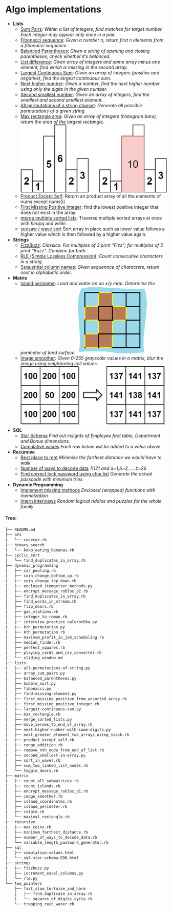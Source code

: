 # Algo implementations
- **Lists**
  * [Sum Pairs](lists/array_sum_pairs.py): 
    *Within a list of integers, find matches for target number. Each integer may appear only once in a pair.*
  * [Fibonacci sequence](lists/fibonacci.py):
    *Given a number n, return first n elements from a fibonacci sequence.*
  * [Balanced Parentheses](lists/balanced_parentheses.py):
    *Given a string of opening and closing parentheses, check whether it’s balanced.* 
  * [List difference](lists/find-missing-element.py):
    *Given array of integers and same array minus one element, find which is missing in the second array.* 
  * [Largest Continuous Sum](lists/largest-continuous-sum.py):
    *Given an array of integers (positive and negative), find the largest continuous sum.* 
  * [Next higher number](lists/next-higher-number-with-same-digits.py):
    *Given a number, find the next higher number using only the digits in the given number.*
  * [Second smallest number](lists/second_smallest-in-array.py):
    *Given an array of integers, find the smallest and second smallest element.*
  * [All permutations of a string charset](lists/all-permutations-of-string.py):
    *Generate all possible permutations of a given string.*
  * [Max rectangle area](lists/max_rectangle.rb):
    *Given an array of integers (histogram bars), return the area of the largest rectangle.*
    ![Max rectangle](lists/images/max_rectangle.jpeg)
  * [Product Except Self](lists/product_except_self.rb):
    Return an product array of all the elements of nums except nums[i]  
  * [First Missing Positive Integer](lists/first_missing_positive_integer.rb):
    find the lowest positive integer that does not exist in the array.  
  * [merge multiple sorted lists](lists/merge_sorted_lists.py):
    Traverse multiple sorted arrays at once with *heapq* and _while_.  
  * [seesaw / wave sort](lists/sort_in_waves.rb)
    Sort array in place such as lower value follows a higher value which is then followed by a higher value again.
- **Strings**
  * [FizzBuzz](strings/fizzbuzz.py): 
    *Classics. For multiples of 3 print "Fizz"; for multiples of 5 print "Buzz". Combine for both.*
  * [RLE (Simple Lossless Compression)](strings/rle.py):
    *Count consecutive characters in a string.* 
  * [Sequential column names](strings/increment_excel_columns.py):
    *Given sequennce of characters, return next in alphabetic order.* 
- **Matrix**
  * [Island perimeter](matrix/island_perimeter.rb): 
    *Land and water on an x/y map. Determine the perimeter of land surface.*
    ![Island perimeter](matrix/images/island_perimeter.png)
  * [Image smoother](matrix/image_smoother.rb): 
    *Given 0-255 grayscale values in a matrix, blur the image using neighboring cell values.*
    ![Image Smoother](matrix/images/image_smoother.png)
- **SQL**
  * [Star Schema](http://htmlpreview.github.io/?https://github.com/Kartoshka548/algos/blob/master/sql/sql-star-schema-EDB.html)
    *Find out insights of Employee fact table, Department and Bonus dimensions.*
  * [Cumulative values](http://htmlpreview.github.io/?https://github.com/Kartoshka548/algos/blob/master/sql/cumulative-values.html)
    *Each row below will be added to a value above*
- **Recursive**
  * [Best place to rent](recursive/minimum_farthest_distance.rb)
  *Minimize the farthest distance we would have to walk*
  * [Number of ways to decode data](recursive/number_of_ways_to_decode_data.rb)
  *11121 and a=1,b=2, ... z=26*
  * [Find correct lock password using char list](recursive/variable_length_password_generator.rb)
  *Generate the actual passcode with minimum tries*  
- **Dynamic Programming**
  * [Implement missing methods](dynamic_programming/enclosed_itemgetter_methods.py)
  *Enclosed (wrapped) functions with memoization*
  * [Intern interviews](dynamic_programming/interview_practice_valerochka.py)
  *Random logical riddles and puzzles for the whole family*
  
#### Tree:
```
├── README.md
├── bfs
│   └── racecar.rb
├── binary_search
│   └── koko_eating_bananas.rb
├── cyclic_sort
│   └── find_duplicates_in_array.rb
├── dynamic_programming
│   ├── car_pooling.rb
│   ├── coin_change_bottom_up.rb
│   ├── coin_change_top_down.rb
│   ├── enclosed_itemgetter_methods.py
│   ├── encrypt_message_roblox_p2.rb
│   ├── find_duplicates_in_array.rb
│   ├── find_words_in_stream.rb
│   ├── flip_doors.rb
│   ├── gas_stations.rb
│   ├── integer_to_roman.rb
│   ├── interview_practice_valerochka.py
│   ├── kth_permutation.py
│   ├── kth_permutation.rb
│   ├── maximum_profit_in_job_scheduling.rb
│   ├── median_finder.rb
│   ├── perfect_squares.rb
│   ├── playing_cards_and_csv_converter.rb
│   └── sliding_window.md
├── lists
│   ├── all-permutations-of-string.py
│   ├── array_sum_pairs.py
│   ├── balanced_parentheses.py
│   ├── bubble_sort.py
│   ├── fibonacci.py
│   ├── find-missing-element.py
│   ├── first_missing_positive_from_unsorted_array.rb
│   ├── first_missing_positive_integer.rb
│   ├── largest-continuous-sum.py
│   ├── max_rectangle.rb
│   ├── merge_sorted_lists.py
│   ├── move_zeroes_to_end_of_array.rb
│   ├── next-higher-number-with-same-digits.py
│   ├── next_greater_element_two_arrays_using_stack.rb
│   ├── product_except_self.rb
│   ├── range_addition.rb
│   ├── remove_nth_node_from_end_of_list.rb
│   ├── second_smallest-in-array.py
│   ├── sort_in_waves.rb
│   ├── sum_two_linked_list_nodes.rb
│   └── toggle_doors.rb
├── matrix
│   ├── count_all_submatrices.rb
│   ├── count_islands.rb
│   ├── encrypt_message_roblox_p1.rb
│   ├── image_smoother.rb
│   ├── island_coordinates.rb
│   ├── island_perimeter.rb
│   ├── rotate.rb
│   └── maximal_rectangle.rb
├── recursive
│   ├── max_coins.rb
│   ├── minimum_farthest_distance.rb
│   ├── number_of_ways_to_decode_data.rb
│   └── variable_length_password_generator.rb
├── sql
│   ├── cumulative-values.html
│   └── sql-star-schema-EDB.html
├── strings
│   ├── fizzbuzz.py
│   ├── increment_excel_columns.py
│   └── rle.py
└── two_pointers
    ├── fast_slow_tortoise_and_hare
    │   ├── find_duplicate_in_array.rb
    │   └── squares_of_digits_cycle.rb
    └── trapping_rain_water.rb
```

